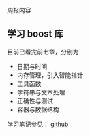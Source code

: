 周报内容

## 学习 boost 库

目前已看完前七章，分别为

- 日期与时间
- 内存管理，引入智能指针
- 工具函数
- 字符串与文本处理
- 正确性与测试
- 容器与数据结构

学习笔记参见： [github](http://einverne.github.io/categories.html#学习笔记-ref)
